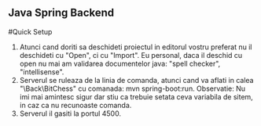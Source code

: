## Java Spring Backend

#Quick Setup
1. Atunci cand doriti sa deschideti proiectul in editorul vostru preferat nu il deschideti cu "Open", ci cu "Import". Eu personal, daca il deschid cu open nu mai am validarea documentelor java: "spell checker", "intellisense".
2. Serverul se ruleaza de la linia de comanda, atunci cand va aflati in calea "\Back\BitChess" cu comanada:
	mvn spring-boot:run.
	Observatie: Nu imi mai amintesc sigur dar stiu ca trebuie setata ceva variabila de sitem, in caz ca nu recunoaste comanda.
3. Serverul il gasiti la portul 4500.
